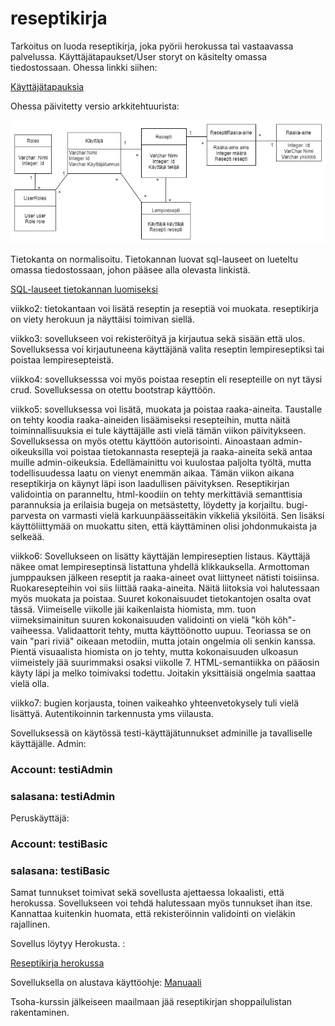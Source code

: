 # reseptikirja

Tarkoitus on luoda reseptikirja, joka pyörii herokussa tai vastaavassa palvelussa. Käyttäjätapaukset/User storyt on käsitelty omassa tiedostossaan. Ohessa linkki siihen: 

[Käyttäjätapauksia](https://github.com/att78/reseptikirja/blob/master/documentation/userstory.md)

Ohessa päivitetty versio arkkitehtuurista: 

![Alustava arkkitehtuuri](https://github.com/att78/reseptikirja/blob/master/documentation/viikko5%20update.jpg)


Tietokanta on normalisoitu. Tietokannan luovat sql-lauseet on lueteltu omassa tiedostossaan, johon pääsee alla olevasta linkistä. 

[SQL-lauseet tietokannan luomiseksi](https://github.com/att78/reseptikirja/blob/master/documentation/createtable.md)


viikko2: tietokantaan voi lisätä reseptin ja reseptiä voi muokata. reseptikirja on viety herokuun ja näyttäisi toimivan siellä.

viikko3: sovellukseen voi rekisteröityä ja kirjautua sekä sisään että ulos. Sovelluksessa voi kirjautuneena käyttäjänä valita reseptin lempireseptiksi tai poistaa lempiresepteistä.

viikko4: sovelluksesssa voi myös poistaa reseptin eli resepteille on nyt täysi crud. Sovelluksessa on otettu bootstrap käyttöön.

viikko5: sovelluksessa voi lisätä, muokata ja poistaa raaka-aineita. Taustalle on tehty koodia raaka-aineiden lisäämiseksi resepteihin, mutta näitä toiminnallisuuksia ei tule käyttäjälle asti vielä tämän viikon päivitykseen. Sovelluksessa on myös otettu käyttöön autorisointi. Ainoastaan admin-oikeuksilla voi poistaa tietokannasta reseptejä ja raaka-aineita sekä antaa muille admin-oikeuksia. Edellämainittu voi kuulostaa paljolta työltä, mutta todellisuudessa laatu on vienyt enemmän aikaa. Tämän viikon aikana reseptikirja on käynyt läpi ison laadullisen päivityksen. Reseptikirjan validointia on paranneltu, html-koodiin on tehty merkittäviä semanttisia parannuksia ja erilaisia bugeja on metsästetty, löydetty ja korjailtu. bugi-parvesta on varmasti vielä karkuunpäässeitäkin vikkeliä yksilöitä. Sen lisäksi käyttöliittymää on muokattu siten, että käyttäminen olisi johdonmukaista ja selkeää.

viikko6: Sovellukseen on lisätty käyttäjän lempireseptien listaus. Käyttäjä näkee omat lempireseptinsä listattuna yhdellä klikkauksella. Armottoman jumppauksen jälkeen reseptit ja raaka-aineet ovat liittyneet nätisti toisiinsa. Ruokaresepteihin voi siis liittää raaka-aineita. Näitä liitoksia voi halutessaan myös muokata ja poistaa. Suuret kokonaisuudet tietokantojen osalta ovat tässä. Viimeiselle viikolle jäi kaikenlaista hiomista, mm. tuon viimeksimainitun suuren kokonaisuuden validointi on vielä "köh köh"-vaiheessa. Validaattorit tehty, mutta käyttöönotto uupuu. Teoriassa se on vain "pari riviä" oikeaan metodiin, mutta jotain ongelmia oli senkin kanssa. Pientä visuaalista hiomista on jo tehty, mutta kokonaisuuden ulkoasun viimeistely jää suurimmaksi osaksi viikolle 7. HTML-semantiikka on pääosin käyty läpi ja melko toimivaksi todettu. Joitakin yksittäisiä ongelmia saattaa vielä olla.
 
viikko7: bugien korjausta, toinen vaikeahko yhteenvetokysely tuli vielä lisättyä. Autentikoinnin tarkennusta yms viilausta. 
 
 
Sovelluksessä on käytössä testi-käyttäjätunnukset adminille ja tavalliselle käyttäjälle.
Admin:
### Account: testiAdmin
### salasana: testiAdmin 

Peruskäyttäjä:
### Account: testiBasic
### salasana: testiBasic

Samat tunnukset toimivat sekä sovellusta ajettaessa lokaalisti, että herokussa. Sovellukseen voi tehdä halutessaan myös tunnukset ihan itse. Kannattaa kuitenkin huomata, että rekisteröinnin validointi on vieläkin rajallinen. 

Sovellus löytyy Herokusta. :

[Reseptikirja herokussa](https://reseptikirja2020.herokuapp.com/)


Sovelluksella on alustava käyttöohje: 
[Manuaali](https://github.com/att78/reseptikirja/blob/master/documentation/manual.md)

Tsoha-kurssin jälkeiseen maailmaan jää reseptikirjan shoppailulistan rakentaminen. 




